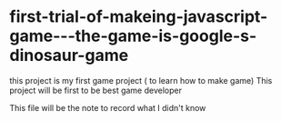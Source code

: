 # first-trial-of-makeing-javascript-game---the-game-is-google-s-dinosaur-game
this project is my first game project ( to learn how to make game)
This project will be first to be best game developer

This file will be the note to record what I didn't know


